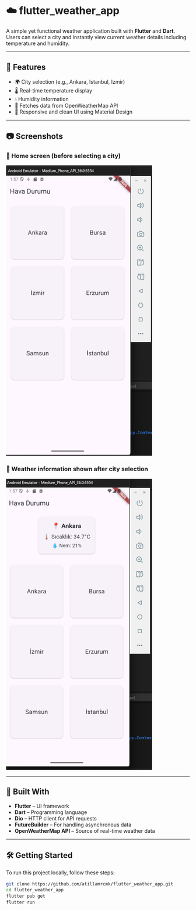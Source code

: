 # ☁️ flutter_weather_app

A simple yet functional weather application built with **Flutter** and **Dart**.  
Users can select a city and instantly view current weather details including temperature and humidity.

---

## 🚀 Features

- 🌍 City selection (e.g., Ankara, Istanbul, Izmir)
- 🌡️ Real-time temperature display
- 💧 Humidity information
- 📡 Fetches data from OpenWeatherMap API
- 📱 Responsive and clean UI using Material Design

---

## 📷 Screenshots

### 🔸 Home screen (before selecting a city)
<img src="Ekran görüntüsü 2025-07-15 165741.png" width="400"/>

### 🔸 Weather information shown after city selection
<img src="Ekran görüntüsü 2025-07-15 165753.png" width="400"/>

---

## 🧰 Built With

- **Flutter** – UI framework
- **Dart** – Programming language
- **Dio** – HTTP client for API requests
- **FutureBuilder** – For handling asynchronous data
- **OpenWeatherMap API** – Source of real-time weather data

---

## 🛠️ Getting Started

To run this project locally, follow these steps:

```bash
git clone https://github.com/atillamrcmk/flutter_weather_app.git
cd flutter_weather_app
flutter pub get
flutter run


